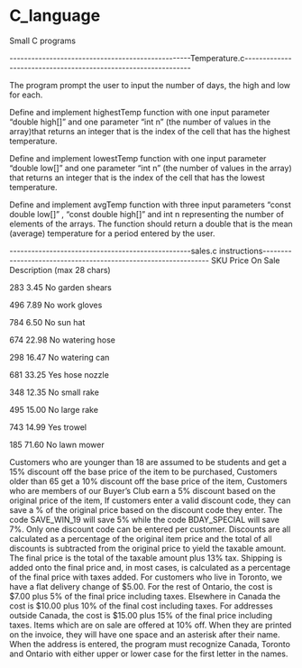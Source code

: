 # C_language
Small C programs

--------------------------------------------------Temperature.c---------------------------------------------------------------

The program prompt the user to input the number of days, the high and low for each.

Define and implement highestTemp function with one input parameter “double high[]”
and one parameter “int n” (the number of values in the array)that returns an integer 
that is the index of the cell that has the highest temperature.

Define and implement lowestTemp function with one input parameter “double low[]”
and one parameter “int n” (the number of values in the array) that returns an integer
that is the index of the cell that has the lowest temperature.

Define and implement avgTemp function with three input parameters “const double
low[]” , “const double high[]” and int n representing the number of elements of the
arrays. The function should return a double that is the mean (average) temperature for a
period entered by the user.

--------------------------------------------------sales.c instructions---------------------------------------------------------------
SKU       Price       On Sale       Description (max 28 chars)

283       3.45        No            garden shears

496       7.89        No            work gloves

784       6.50        No            sun hat

674       22.98       No            watering hose

298       16.47       No            watering can

681       33.25       Yes           hose nozzle

348       12.35       No            small rake

495       15.00       No            large rake

743       14.99       Yes           trowel

185       71.60       No            lawn mower


Customers who are younger than 18 are assumed to be students and get a 15% discount off the
base price of the item to be purchased,
Customers older than 65 get a 10% discount off the base price of the item,
Customers who are members of our Buyer’s Club earn a 5% discount based on the original price
of the item,
If customers enter a valid discount code, they can save a % of the original price based on the
discount code they enter. The code SAVE_WIN_19 will save 5% while the code BDAY_SPECIAL
will save 7%. Only one discount code can be entered per customer.
Discounts are all calculated as a percentage of the original item price and the total of all
discounts is subtracted from the original price to yield the taxable amount.
The final price is the total of the taxable amount plus 13% tax.
Shipping is added onto the final price and, in most cases, is calculated as a percentage of the
final price with taxes added. For customers who live in Toronto, we have a flat delivery change
of $5.00. For the rest of Ontario, the cost is $7.00 plus 5% of the final price including taxes.
Elsewhere in Canada the cost is $10.00 plus 10% of the final cost including taxes. For addresses
outside Canada, the cost is $15.00 plus 15% of the final price including taxes.
Items which are on sale are offered at 10% off. When they are printed on the invoice, they will
have one space and an asterisk after their name.
When the address is entered, the program must recognize Canada, Toronto and Ontario with
either upper or lower case for the first letter in the names.

